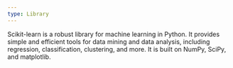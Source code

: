 ```yaml
---
type: Library
---
```


Scikit-learn is a robust library for machine learning in Python. It provides simple and efficient tools for data mining and data analysis, including regression, classification, clustering, and more. It is built on NumPy, SciPy, and matplotlib.